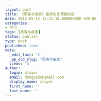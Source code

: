 ```yaml
---
layout: post
title: 《黑客与画家》值得反复琢磨的话 
date: 2015-05-13 12:33:18.000000000 +08:00
categories:
- 学习
tags: [黑客与画家]
status: publish
type: post
published: true
meta:
  _edit_last: '1'
  _wp_old_slug: "黑客与画家" 
  views: '1'
author:
  login: slayer
  email: dongyado@gmail.com
  display_name: slayer
  first_name: ''
  last_name: ''
---
```

